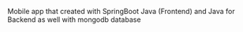 Mobile app that created with SpringBoot Java (Frontend) and Java for Backend as well with mongodb database
